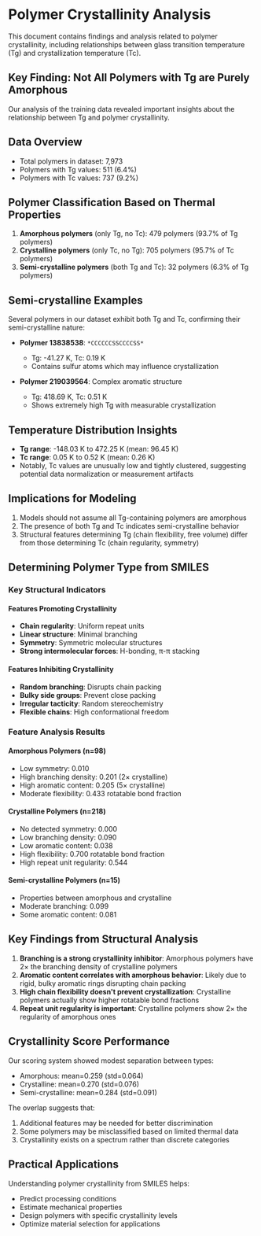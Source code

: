 # Polymer Crystallinity Analysis

This document contains findings and analysis related to polymer crystallinity, including relationships between glass transition temperature (Tg) and crystallization temperature (Tc).

## Key Finding: Not All Polymers with Tg are Purely Amorphous

Our analysis of the training data revealed important insights about the relationship between Tg and polymer crystallinity.

## Data Overview
- Total polymers in dataset: 7,973
- Polymers with Tg values: 511 (6.4%)
- Polymers with Tc values: 737 (9.2%)

## Polymer Classification Based on Thermal Properties

1. **Amorphous polymers** (only Tg, no Tc): 479 polymers (93.7% of Tg polymers)
2. **Crystalline polymers** (only Tc, no Tg): 705 polymers (95.7% of Tc polymers)
3. **Semi-crystalline polymers** (both Tg and Tc): 32 polymers (6.3% of Tg polymers)

## Semi-crystalline Examples

Several polymers in our dataset exhibit both Tg and Tc, confirming their semi-crystalline nature:

- **Polymer 13838538**: `*CCCCCCSSCCCCSS*`
  - Tg: -41.27 K, Tc: 0.19 K
  - Contains sulfur atoms which may influence crystallization

- **Polymer 219039564**: Complex aromatic structure
  - Tg: 418.69 K, Tc: 0.51 K
  - Shows extremely high Tg with measurable crystallization

## Temperature Distribution Insights
- **Tg range**: -148.03 K to 472.25 K (mean: 96.45 K)
- **Tc range**: 0.05 K to 0.52 K (mean: 0.26 K)
- Notably, Tc values are unusually low and tightly clustered, suggesting potential data normalization or measurement artifacts

## Implications for Modeling
1. Models should not assume all Tg-containing polymers are amorphous
2. The presence of both Tg and Tc indicates semi-crystalline behavior
3. Structural features determining Tg (chain flexibility, free volume) differ from those determining Tc (chain regularity, symmetry)

## Determining Polymer Type from SMILES

### Key Structural Indicators

#### Features Promoting Crystallinity
- **Chain regularity**: Uniform repeat units
- **Linear structure**: Minimal branching
- **Symmetry**: Symmetric molecular structures
- **Strong intermolecular forces**: H-bonding, π-π stacking

#### Features Inhibiting Crystallinity
- **Random branching**: Disrupts chain packing
- **Bulky side groups**: Prevent close packing
- **Irregular tacticity**: Random stereochemistry
- **Flexible chains**: High conformational freedom

### Feature Analysis Results

#### Amorphous Polymers (n=98)
- Low symmetry: 0.010
- High branching density: 0.201 (2× crystalline)
- High aromatic content: 0.205 (5× crystalline)
- Moderate flexibility: 0.433 rotatable bond fraction

#### Crystalline Polymers (n=218)
- No detected symmetry: 0.000
- Low branching density: 0.090
- Low aromatic content: 0.038
- High flexibility: 0.700 rotatable bond fraction
- High repeat unit regularity: 0.544

#### Semi-crystalline Polymers (n=15)
- Properties between amorphous and crystalline
- Moderate branching: 0.099
- Some aromatic content: 0.081

## Key Findings from Structural Analysis

1. **Branching is a strong crystallinity inhibitor**: Amorphous polymers have 2× the branching density of crystalline polymers
2. **Aromatic content correlates with amorphous behavior**: Likely due to rigid, bulky aromatic rings disrupting chain packing
3. **High chain flexibility doesn't prevent crystallization**: Crystalline polymers actually show higher rotatable bond fractions
4. **Repeat unit regularity is important**: Crystalline polymers show 2× the regularity of amorphous ones

## Crystallinity Score Performance

Our scoring system showed modest separation between types:
- Amorphous: mean=0.259 (std=0.064)
- Crystalline: mean=0.270 (std=0.076)
- Semi-crystalline: mean=0.284 (std=0.091)

The overlap suggests that:
1. Additional features may be needed for better discrimination
2. Some polymers may be misclassified based on limited thermal data
3. Crystallinity exists on a spectrum rather than discrete categories

## Practical Applications

Understanding polymer crystallinity from SMILES helps:
- Predict processing conditions
- Estimate mechanical properties
- Design polymers with specific crystallinity levels
- Optimize material selection for applications